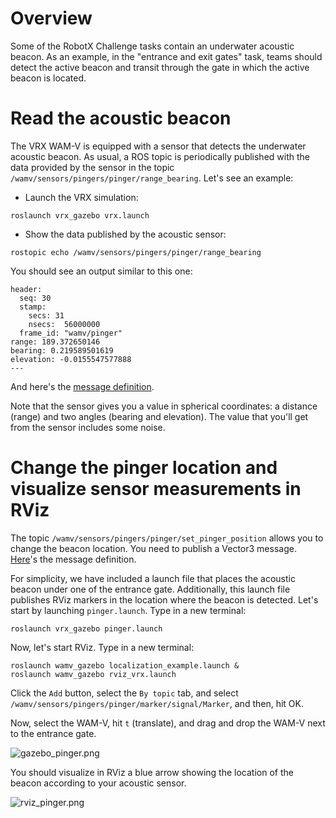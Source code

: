 # Overview #

Some of the RobotX Challenge tasks contain an underwater acoustic beacon. As an example, in the "entrance and exit gates" task, teams should detect the active beacon and transit through the gate in which the active beacon is located.

# Read the acoustic beacon

The VRX WAM-V is equipped with a sensor that detects the underwater acoustic beacon. As usual, a ROS topic is periodically published with the data provided by the sensor in the topic `/wamv/sensors/pingers/pinger/range_bearing`. Let's see an example:

* Launch the VRX simulation:

```
roslaunch vrx_gazebo vrx.launch
```

* Show the data published by the acoustic sensor:

```
rostopic echo /wamv/sensors/pingers/pinger/range_bearing
```

You should see an output similar to this one:

```
header: 
  seq: 30
  stamp: 
    secs: 31
    nsecs:  56000000
  frame_id: "wamv/pinger"
range: 189.372650146
bearing: 0.219589501619
elevation: -0.0155547577888
---
```

And here's the [message definition](https://bitbucket.org/osrf/vrx/src/acoustic_pinger_plugin/usv_msgs/msg/RangeBearing.msg).

Note that the sensor gives you a value in spherical coordinates: a distance (range) and two angles (bearing and elevation). The value that you'll get from the sensor includes some noise.

# Change the pinger location and visualize sensor measurements in RViz

The topic `/wamv/sensors/pingers/pinger/set_pinger_position` allows you to change the beacon location. You need to publish a Vector3 message. [Here](http://docs.ros.org/melodic/api/geometry_msgs/html/msg/Vector3.html)'s the message definition.

For simplicity, we have included a launch file that places the acoustic beacon under one of the entrance gate. Additionally, this launch file publishes RViz markers in the location where the beacon is detected. Let's start by launching `pinger.launch`. Type in a new terminal:

```
roslaunch vrx_gazebo pinger.launch
```

Now, let's start RViz. Type in a new terminal:

```
roslaunch wamv_gazebo localization_example.launch &
roslaunch wamv_gazebo rviz_vrx.launch
```

Click the `Add` button, select the `By topic` tab, and select `/wamv/sensors/pingers/pinger/marker/signal/Marker`, and then, hit OK.

Now, select the WAM-V, hit `t` (translate), and drag and drop the WAM-V next to the entrance gate.

![gazebo_pinger.png](https://bitbucket.org/repo/BgXLzgM/images/4120592019-gazebo_pinger.png)

You should visualize in RViz a blue arrow showing the location of the beacon according to your acoustic sensor.

![rviz_pinger.png](https://bitbucket.org/repo/BgXLzgM/images/2069800313-rviz_pinger.png)